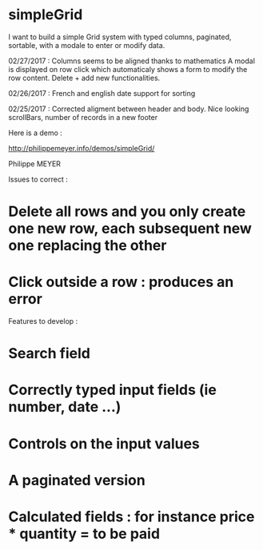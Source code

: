 # simpleGrid

I want to build a simple Grid system with typed columns, paginated, sortable, with a modale to enter or modify data.

02/27/2017 : Columns seems to be aligned thanks to mathematics 
A modal is displayed on row click which automaticaly shows a form to modify the row content.
Delete + add new functionalities.

02/26/2017 : French and english date support for sorting

02/25/2017 : Corrected aligment between header and body. Nice looking scrollBars, number of records in a new footer

Here is a demo :

http://philippemeyer.info/demos/simpleGrid/

Philippe MEYER

Issues to correct :

# Delete all rows and you only create one new row, each subsequent new one replacing the other

# Click outside a row : produces an error

Features to develop :

# Search field

# Correctly typed input fields (ie number, date ...)

# Controls on the input values

# A paginated version

# Calculated fields : for instance price * quantity = to be paid






